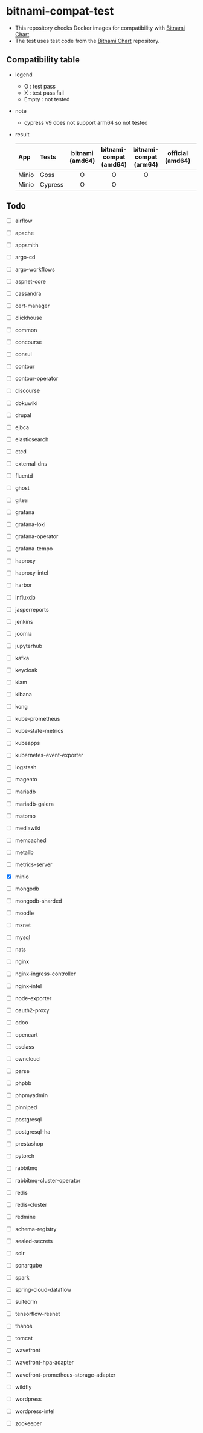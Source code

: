 # bitnami-compat-test

* This repository checks Docker images for compatibility with [Bitnami Chart](https://github.com/bitnami/charts).
* The test uses test code from the [Bitnami Chart](https://github.com/bitnami/charts) repository.

## Compatibility table

* legend

  * O : test pass
  * X : test pass fail
  * Empty : not tested

* note
  * cypress v9 does not support arm64 so not tested 

* result

    | App   | Tests   | bitnami (amd64) | bitnami-compat (amd64) | bitnami-compat (arm64) | official (amd64) | official (arm64) | official link |
    | :---- | :------ | :-------------: | :--------------------: | :--------------------: | :--------------: | :--------------: | :-----------: |
    | Minio | Goss    |        O        |           O            |           O            |                  |                  |               |
    | Minio | Cypress |        O        |           O            |                        |                  |                  |               |

## Todo

* [ ] airflow
* [ ] apache
* [ ] appsmith
* [ ] argo-cd
* [ ] argo-workflows
* [ ] aspnet-core
* [ ] cassandra
* [ ] cert-manager
* [ ] clickhouse
* [ ] common
* [ ] concourse
* [ ] consul
* [ ] contour
* [ ] contour-operator
* [ ] discourse
* [ ] dokuwiki
* [ ] drupal
* [ ] ejbca
* [ ] elasticsearch
* [ ] etcd
* [ ] external-dns
* [ ] fluentd
* [ ] ghost
* [ ] gitea
* [ ] grafana
* [ ] grafana-loki
* [ ] grafana-operator
* [ ] grafana-tempo
* [ ] haproxy
* [ ] haproxy-intel
* [ ] harbor
* [ ] influxdb
* [ ] jasperreports
* [ ] jenkins
* [ ] joomla
* [ ] jupyterhub
* [ ] kafka
* [ ] keycloak
* [ ] kiam
* [ ] kibana
* [ ] kong
* [ ] kube-prometheus
* [ ] kube-state-metrics
* [ ] kubeapps
* [ ] kubernetes-event-exporter
* [ ] logstash
* [ ] magento
* [ ] mariadb
* [ ] mariadb-galera
* [ ] matomo
* [ ] mediawiki
* [ ] memcached
* [ ] metallb
* [ ] metrics-server
* [x] minio
* [ ] mongodb
* [ ] mongodb-sharded
* [ ] moodle
* [ ] mxnet
* [ ] mysql
* [ ] nats
* [ ] nginx
* [ ] nginx-ingress-controller
* [ ] nginx-intel
* [ ] node-exporter
* [ ] oauth2-proxy
* [ ] odoo
* [ ] opencart
* [ ] osclass
* [ ] owncloud
* [ ] parse
* [ ] phpbb
* [ ] phpmyadmin
* [ ] pinniped
* [ ] postgresql
* [ ] postgresql-ha
* [ ] prestashop
* [ ] pytorch
* [ ] rabbitmq
* [ ] rabbitmq-cluster-operator
* [ ] redis
* [ ] redis-cluster
* [ ] redmine
* [ ] schema-registry
* [ ] sealed-secrets
* [ ] solr
* [ ] sonarqube
* [ ] spark
* [ ] spring-cloud-dataflow
* [ ] suitecrm
* [ ] tensorflow-resnet
* [ ] thanos
* [ ] tomcat
* [ ] wavefront
* [ ] wavefront-hpa-adapter
* [ ] wavefront-prometheus-storage-adapter
* [ ] wildfly
* [ ] wordpress
* [ ] wordpress-intel
* [ ] zookeeper



